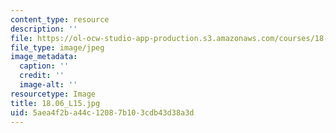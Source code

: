 ```yaml
---
content_type: resource
description: ''
file: https://ol-ocw-studio-app-production.s3.amazonaws.com/courses/18-06-linear-algebra-spring-2010/5aea4f2ba44c12087b103cdb43d38a3d_18.06_L15.jpg
file_type: image/jpeg
image_metadata:
  caption: ''
  credit: ''
  image-alt: ''
resourcetype: Image
title: 18.06_L15.jpg
uid: 5aea4f2b-a44c-1208-7b10-3cdb43d38a3d
---
```

